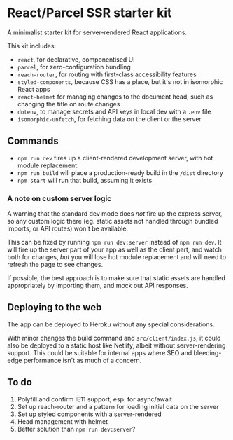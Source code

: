 # React/Parcel SSR starter kit

A minimalist starter kit for server-rendered React applications.

This kit includes:

- `react`, for declarative, componentised UI
- `parcel`, for zero-configuration bundling
- `reach-router`, for routing with first-class accessibility features
- `styled-components`, because CSS has a place, but it's not in isomorphic React apps
- `react-helmet` for managing changes to the document head, such as changing the title on route changes
- `dotenv`, to manage secrets and API keys in local dev with a `.env` file
- `isomorphic-unfetch`, for fetching data on the client or the server

## Commands

- `npm run dev` fires up a client-rendered development server, with hot module replacement.
- `npm run build` will place a production-ready build in the `/dist` directory
- `npm start` will run that build, assuming it exists

### A note on custom server logic

A warning that the standard dev mode does *not* fire up the express server, so any custom logic there (eg. static assets not handled through bundled imports, or API routes) won't be available.

This can be fixed by running `npm run dev:server` instead of `npm run dev`. It will fire up the server part of your app as well as the client part, and watch both for changes, *but* you will lose hot module replacement and will need to refresh the page to see changes.

If possible, the best approach is to make sure that static assets are handled appropriately by importing them, and mock out API responses.

## Deploying to the web

The app can be deployed to Heroku without any special considerations.

With minor changes the build command and `src/client/index.js`, it could also be deployed to a static host like Netlify, albeit without server-rendering support. This could be suitable for internal apps where SEO and bleeding-edge performance isn't as much of a concern.

## To do

1. Polyfill and confirm IE11 support, esp. for async/await
2. Set up reach-router and a pattern for loading initial data on the server
3. Set up styled components with a server-rendered 
4. Head management with helmet
5. Better solution than `npm run dev:server`?